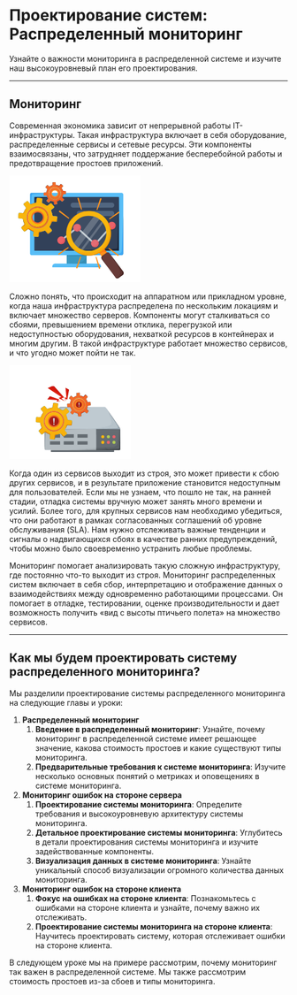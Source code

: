 # **Проектирование систем: Распределенный мониторинг**

Узнайте о важности мониторинга в распределенной системе и изучите наш высокоуровневый план его проектирования.

---

## **Мониторинг**

Современная экономика зависит от непрерывной работы IT-инфраструктуры. Такая инфраструктура включает в себя оборудование, распределенные сервисы и сетевые ресурсы. Эти компоненты взаимосвязаны, что затрудняет поддержание бесперебойной работы и предотвращение простоев приложений.

![img.png](img/img.png)

Сложно понять, что происходит на аппаратном или прикладном уровне, когда наша инфраструктура распределена по нескольким локациям и включает множество серверов. Компоненты могут сталкиваться со сбоями, превышением времени отклика, перегрузкой или недоступностью оборудования, нехваткой ресурсов в контейнерах и многим другим. В такой инфраструктуре работает множество сервисов, и что угодно может пойти не так.

![img_1.png](img/img_1.png)

Когда один из сервисов выходит из строя, это может привести к сбою других сервисов, и в результате приложение становится недоступным для пользователей. Если мы не узнаем, что пошло не так, на ранней стадии, отладка системы вручную может занять много времени и усилий. Более того, для крупных сервисов нам необходимо убедиться, что они работают в рамках согласованных соглашений об уровне обслуживания (SLA). Нам нужно отслеживать важные тенденции и сигналы о надвигающихся сбоях в качестве ранних предупреждений, чтобы можно было своевременно устранить любые проблемы.

Мониторинг помогает анализировать такую сложную инфраструктуру, где постоянно что-то выходит из строя. Мониторинг распределенных систем включает в себя сбор, интерпретацию и отображение данных о взаимодействиях между одновременно работающими процессами. Он помогает в отладке, тестировании, оценке производительности и дает возможность получить «вид с высоты птичьего полета» на множество сервисов.

---

## **Как мы будем проектировать систему распределенного мониторинга?**

Мы разделили проектирование системы распределенного мониторинга на следующие главы и уроки:

1.  **Распределенный мониторинг**
    1.  **Введение в распределенный мониторинг**: Узнайте, почему мониторинг в распределенной системе имеет решающее значение, какова стоимость простоев и какие существуют типы мониторинга.
    2.  **Предварительные требования к системе мониторинга**: Изучите несколько основных понятий о метриках и оповещениях в системе мониторинга.
2.  **Мониторинг ошибок на стороне сервера**
    1.  **Проектирование системы мониторинга**: Определите требования и высокоуровневую архитектуру системы мониторинга.
    2.  **Детальное проектирование системы мониторинга**: Углубитесь в детали проектирования системы мониторинга и изучите задействованные компоненты.
    3.  **Визуализация данных в системе мониторинга**: Узнайте уникальный способ визуализации огромного количества данных мониторинга.
3.  **Мониторинг ошибок на стороне клиента**
    1.  **Фокус на ошибках на стороне клиента**: Познакомьтесь с ошибками на стороне клиента и узнайте, почему важно их отслеживать.
    2.  **Проектирование системы мониторинга на стороне клиента**: Научитесь проектировать систему, которая отслеживает ошибки на стороне клиента.

В следующем уроке мы на примере рассмотрим, почему мониторинг так важен в распределенной системе. Мы также рассмотрим стоимость простоев из-за сбоев и типы мониторинга.
